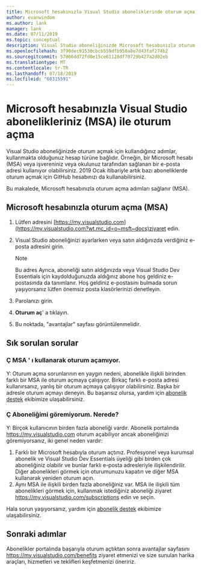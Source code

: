 ```yaml
---
title: Microsoft hesabınızla Visual Studio aboneliklerinde oturum açma (MSA) | Microsoft Docs
author: evanwindom
ms.author: lank
manager: lank
ms.date: 07/11/2019
ms.topic: conceptual
description: Visual Studio aboneliğinizde Microsoft hesabınızla oturum açma (MSA)
ms.openlocfilehash: 3f90dec91530cbcb559dfb950a8e7d43faf274b2
ms.sourcegitcommit: 57866dd72fd0e15ce61128df70729b427a2d02eb
ms.translationtype: MT
ms.contentlocale: tr-TR
ms.lasthandoff: 07/18/2019
ms.locfileid: "68315591"
---
```

# <a name="signing-in-to-your-visual-studio-subscriptions-with-your-microsoft-account-msa"></a>Microsoft hesabınızla Visual Studio abonelikleriniz (MSA) ile oturum açma

Visual Studio aboneliğinizde oturum açmak için kullandığınız adımlar, kullanmakta olduğunuz hesap türüne bağlıdır.  Örneğin, bir Microsoft hesabı (MSA) veya işvereniniz veya okulunuz tarafından sağlanan bir e-posta adresi kullanıyor olabilirsiniz.  2019 Ocak itibariyle artık bazı aboneliklerde oturum açmak için GitHub hesabınızı da kullanabilirsiniz. 

Bu makalede, Microsoft hesabınızla oturum açma adımları sağlanır (MSA).

## <a name="signing-in-with-your-microsoft-account-msa"></a>Microsoft hesabınızla oturum açma (MSA)
1. Lütfen adresini [https://my.visualstudio.com](https://my.visualstudio.com?wt.mc_id=o~msft~docs)ziyaret edin.
2. Visual Studio aboneliğinizi ayarlarken veya satın aldığınızda verdiğiniz e-posta adresini girin.

   > [!NOTE]
   > Bu adres Ayrıca, aboneliği satın aldığınızda veya Visual Studio Dev Essentials için kaydolduğunuzda aldığınız abone hoş geldiniz e-postasında da tanımlanır. Hoş geldiniz e-postasını bulmada sorun yaşıyorsanız lütfen önemsiz posta klasörlerinizi denetleyin.

3. Parolanızı girin.
4. **Oturum aç**' a tıklayın.
5. Bu noktada, "avantajlar" sayfası görüntülenmelidir.


## <a name="frequently-asked-questions"></a>Sık sorulan sorular
### <a name="q--im-unable-to-sign-in-using-my-msa"></a>Ç  MSA ' ı kullanarak oturum açamıyor.  
Y:  Oturum açma sorunlarının en yaygın nedeni, abonelikle ilişkili birinden farklı bir MSA ile oturum açmaya çalışıyor.  Birkaç farklı e-posta adresi kullanırsanız, yanlış bir oturum açmaya çalışıyor olabilirsiniz.  Başka bir adresle oturum açmayı deneyin.  Bu başarısız olursa, yardım için [abonelik destek](https://visualstudio.microsoft.com/subscriptions/support/) ekibimize ulaşabilirsiniz.  

### <a name="q--i-cant-see-my-subscription-where-is-it"></a>Ç  Aboneliğimi göremiyorum. Nerede?
Y:  Birçok kullanıcının birden fazla aboneliği vardır.  Abonelik portalında https://my.visualstudio.com oturum açabiliyor ancak aboneliğinizi göremiyorsanız, iki genel neden vardır:
1. Farklı bir Microsoft hesabıyla oturum açtınız.  Profesyonel veya kurumsal abonelik ve Visual Studio Dev Essentials üyeliği gibi birden çok aboneliğiniz olabilir ve bunlar farklı e-posta adresleriyle ilişkilendirilir. Diğer abonelikleri görmek için oturumunuzu kapatın ve diğer MSA kullanarak yeniden oturum açın.
2. Aynı MSA ile ilişkili birden fazla aboneliğiniz var.  MSA ile ilişkili tüm abonelikleri görmek için, kullanmak istediğiniz aboneliği ziyaret https://my.visualstudio.com/subscriptions edin ve seçin. 

Hala sorun yaşıyorsanız, yardım için [abonelik destek](https://visualstudio.microsoft.com/subscriptions/support/) ekibimize ulaşabilirsiniz.  

## <a name="next-steps"></a>Sonraki adımlar
Abonelikler portalında başarıyla oturum açtıktan sonra avantajlar sayfasını https://my.visualstudio.com/benefits ziyaret etmenizi ve size sunulan harika araçları, hizmetleri ve teklifleri keşfetmenizi öneririz.  